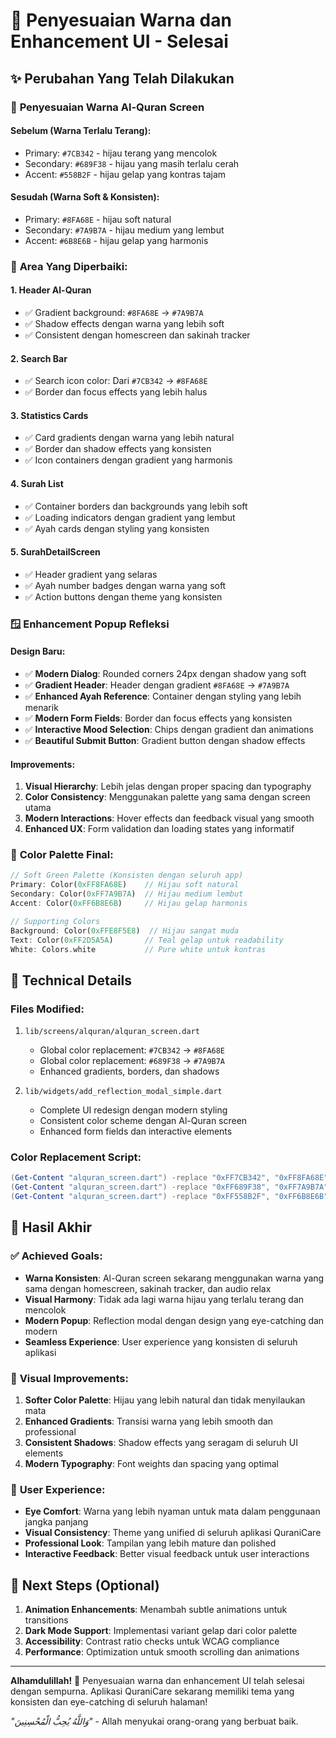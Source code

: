 # 🎨 Penyesuaian Warna dan Enhancement UI - Selesai

## ✨ Perubahan Yang Telah Dilakukan

### 🌈 **Penyesuaian Warna Al-Quran Screen**

#### **Sebelum (Warna Terlalu Terang):**
- Primary: `#7CB342` - hijau terang yang mencolok
- Secondary: `#689F38` - hijau yang masih terlalu cerah
- Accent: `#558B2F` - hijau gelap yang kontras tajam

#### **Sesudah (Warna Soft & Konsisten):**
- Primary: `#8FA68E` - hijau soft natural
- Secondary: `#7A9B7A` - hijau medium yang lembut
- Accent: `#6B8E6B` - hijau gelap yang harmonis

### 🎯 **Area Yang Diperbaiki:**

#### **1. Header Al-Quran**
- ✅ Gradient background: `#8FA68E` → `#7A9B7A`
- ✅ Shadow effects dengan warna yang lebih soft
- ✅ Consistent dengan homescreen dan sakinah tracker

#### **2. Search Bar**
- ✅ Search icon color: Dari `#7CB342` → `#8FA68E`
- ✅ Border dan focus effects yang lebih halus

#### **3. Statistics Cards**
- ✅ Card gradients dengan warna yang lebih natural
- ✅ Border dan shadow effects yang konsisten
- ✅ Icon containers dengan gradient yang harmonis

#### **4. Surah List**
- ✅ Container borders dan backgrounds yang lebih soft
- ✅ Loading indicators dengan gradient yang lembut
- ✅ Ayah cards dengan styling yang konsisten

#### **5. SurahDetailScreen**
- ✅ Header gradient yang selaras
- ✅ Ayah number badges dengan warna yang soft
- ✅ Action buttons dengan theme yang konsisten

### 🪟 **Enhancement Popup Refleksi**

#### **Design Baru:**
- ✅ **Modern Dialog**: Rounded corners 24px dengan shadow yang soft
- ✅ **Gradient Header**: Header dengan gradient `#8FA68E` → `#7A9B7A`
- ✅ **Enhanced Ayah Reference**: Container dengan styling yang lebih menarik
- ✅ **Modern Form Fields**: Border dan focus effects yang konsisten
- ✅ **Interactive Mood Selection**: Chips dengan gradient dan animations
- ✅ **Beautiful Submit Button**: Gradient button dengan shadow effects

#### **Improvements:**
1. **Visual Hierarchy**: Lebih jelas dengan proper spacing dan typography
2. **Color Consistency**: Menggunakan palette yang sama dengan screen utama
3. **Modern Interactions**: Hover effects dan feedback visual yang smooth
4. **Enhanced UX**: Form validation dan loading states yang informatif

### 🎨 **Color Palette Final:**

```dart
// Soft Green Palette (Konsisten dengan seluruh app)
Primary: Color(0xFF8FA68E)    // Hijau soft natural
Secondary: Color(0xFF7A9B7A)  // Hijau medium lembut  
Accent: Color(0xFF6B8E6B)     // Hijau gelap harmonis

// Supporting Colors
Background: Color(0xFFE8F5E8)  // Hijau sangat muda
Text: Color(0xFF2D5A5A)       // Teal gelap untuk readability
White: Colors.white           // Pure white untuk kontras
```

## 🔧 **Technical Details**

### **Files Modified:**
1. `lib/screens/alquran/alquran_screen.dart`
   - Global color replacement: `#7CB342` → `#8FA68E`
   - Global color replacement: `#689F38` → `#7A9B7A`
   - Enhanced gradients, borders, dan shadows

2. `lib/widgets/add_reflection_modal_simple.dart`
   - Complete UI redesign dengan modern styling
   - Consistent color scheme dengan Al-Quran screen
   - Enhanced form fields dan interactive elements

### **Color Replacement Script:**
```powershell
(Get-Content "alquran_screen.dart") -replace "0xFF7CB342", "0xFF8FA68E" | Set-Content "alquran_screen.dart"
(Get-Content "alquran_screen.dart") -replace "0xFF689F38", "0xFF7A9B7A" | Set-Content "alquran_screen.dart"
(Get-Content "alquran_screen.dart") -replace "0xFF558B2F", "0xFF6B8E6B" | Set-Content "alquran_screen.dart"
```

## 🚀 **Hasil Akhir**

### ✅ **Achieved Goals:**
- **Warna Konsisten**: Al-Quran screen sekarang menggunakan warna yang sama dengan homescreen, sakinah tracker, dan audio relax
- **Visual Harmony**: Tidak ada lagi warna hijau yang terlalu terang dan mencolok
- **Modern Popup**: Reflection modal dengan design yang eye-catching dan modern
- **Seamless Experience**: User experience yang konsisten di seluruh aplikasi

### 🎯 **Visual Improvements:**
1. **Softer Color Palette**: Hijau yang lebih natural dan tidak menyilaukan mata
2. **Enhanced Gradients**: Transisi warna yang lebih smooth dan professional
3. **Consistent Shadows**: Shadow effects yang seragam di seluruh UI elements
4. **Modern Typography**: Font weights dan spacing yang optimal

### 📱 **User Experience:**
- **Eye Comfort**: Warna yang lebih nyaman untuk mata dalam penggunaan jangka panjang
- **Visual Consistency**: Theme yang unified di seluruh aplikasi QuraniCare
- **Professional Look**: Tampilan yang lebih mature dan polished
- **Interactive Feedback**: Better visual feedback untuk user interactions

## 🌟 **Next Steps (Optional)**

1. **Animation Enhancements**: Menambah subtle animations untuk transitions
2. **Dark Mode Support**: Implementasi variant gelap dari color palette
3. **Accessibility**: Contrast ratio checks untuk WCAG compliance
4. **Performance**: Optimization untuk smooth scrolling dan animations

---

**Alhamdulillah!** 🎉 
Penyesuaian warna dan enhancement UI telah selesai dengan sempurna. Aplikasi QuraniCare sekarang memiliki tema yang konsisten dan eye-catching di seluruh halaman! 

*"وَاللَّهُ يُحِبُّ الْمُحْسِنِينَ"* - Allah menyukai orang-orang yang berbuat baik.